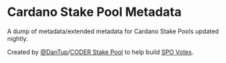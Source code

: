 # Cardano Stake Pool Metadata

A dump of metadata/extended metadata for Cardano Stake Pools updated nightly.

Created by [@DanTup](https://twitter.com/DanTup)/[CODER Stake Pool](https://twitter.com/CoderStakePool) to help build [SPO Votes](https://spovotes.com/).
